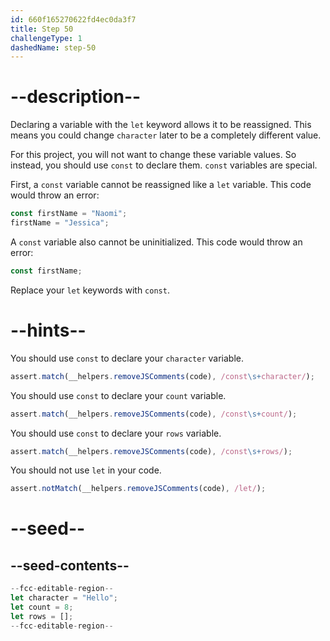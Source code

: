 ```yaml
---
id: 660f165270622fd4ec0da3f7
title: Step 50
challengeType: 1
dashedName: step-50
---
```


# --description--

Declaring a variable with the `let` keyword allows it to be reassigned. This means you could change `character` later to be a completely different value.

For this project, you will not want to change these variable values. So instead, you should use `const` to declare them. `const` variables are special.

First, a `const` variable cannot be reassigned like a `let` variable. This code would throw an error:

```js
const firstName = "Naomi";
firstName = "Jessica";
```

A `const` variable also cannot be uninitialized. This code would throw an error:

```js
const firstName;
```

Replace your `let` keywords with `const`.

# --hints--

You should use `const` to declare your `character` variable.

```js
assert.match(__helpers.removeJSComments(code), /const\s+character/);
```

You should use `const` to declare your `count` variable.

```js
assert.match(__helpers.removeJSComments(code), /const\s+count/);
```

You should use `const` to declare your `rows` variable.

```js
assert.match(__helpers.removeJSComments(code), /const\s+rows/);
```

You should not use `let` in your code.

```js
assert.notMatch(__helpers.removeJSComments(code), /let/);
```

# --seed--

## --seed-contents--

```js
--fcc-editable-region--
let character = "Hello";
let count = 8;
let rows = [];
--fcc-editable-region--
```
